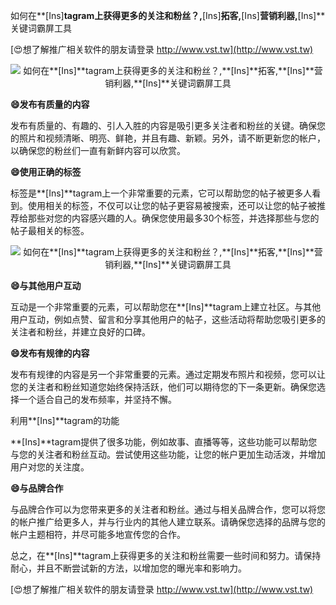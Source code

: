 如何在**[Ins]**tagram上获得更多的关注和粉丝？,**[Ins]**拓客,**[Ins]**营销利器,**[Ins]**关键词霸屏工具

[😍想了解推广相关软件的朋友请登录 http://www.vst.tw](http://www.vst.tw)

 <center><img src="https://vst.tw/MP4/tuiguang/png/8.png" alt="如何在**[Ins]**tagram上获得更多的关注和粉丝？,**[Ins]**拓客,**[Ins]**营销利器,**[Ins]**关键词霸屏工具"></center>

**😄发布有质量的内容**

发布有质量的、有趣的、引人入胜的内容是吸引更多关注者和粉丝的关键。确保您的照片和视频清晰、明亮、鲜艳，并且有趣、新颖。另外，请不断更新您的帐户，以确保您的粉丝们一直有新鲜内容可以欣赏。

**😄使用正确的标签**

标签是**[Ins]**tagram上一个非常重要的元素，它可以帮助您的帖子被更多人看到。使用相关的标签，不仅可以让您的帖子更容易被搜索，还可以让您的帖子被推荐给那些对您的内容感兴趣的人。确保您使用最多30个标签，并选择那些与您的帖子最相关的标签。

 <center><img src="https://vst.tw/MP4/tuiguang/png/5.png" alt="如何在**[Ins]**tagram上获得更多的关注和粉丝？,**[Ins]**拓客,**[Ins]**营销利器,**[Ins]**关键词霸屏工具"></center>

**😄与其他用户互动**

互动是一个非常重要的元素，可以帮助您在**[Ins]**tagram上建立社区。与其他用户互动，例如点赞、留言和分享其他用户的帖子，这些活动将帮助您吸引更多的关注者和粉丝，并建立良好的口碑。

**😄发布有规律的内容**

发布有规律的内容是另一个非常重要的元素。通过定期发布照片和视频，您可以让您的关注者和粉丝知道您始终保持活跃，他们可以期待您的下一条更新。确保您选择一个适合自己的发布频率，并坚持不懈。

利用**[Ins]**tagram的功能

**[Ins]**tagram提供了很多功能，例如故事、直播等等，这些功能可以帮助您与您的关注者和粉丝互动。尝试使用这些功能，让您的帐户更加生动活泼，并增加用户对您的关注度。

**😄与品牌合作**

与品牌合作可以为您带来更多的关注者和粉丝。通过与相关品牌合作，您可以将您的帐户推广给更多人，并与行业内的其他人建立联系。请确保您选择的品牌与您的帐户主题相符，并尽可能多地宣传您的合作。

总之，在**[Ins]**tagram上获得更多的关注和粉丝需要一些时间和努力。请保持耐心，并且不断尝试新的方法，以增加您的曝光率和影响力。

[😍想了解推广相关软件的朋友请登录 http://www.vst.tw](http://www.vst.tw)



